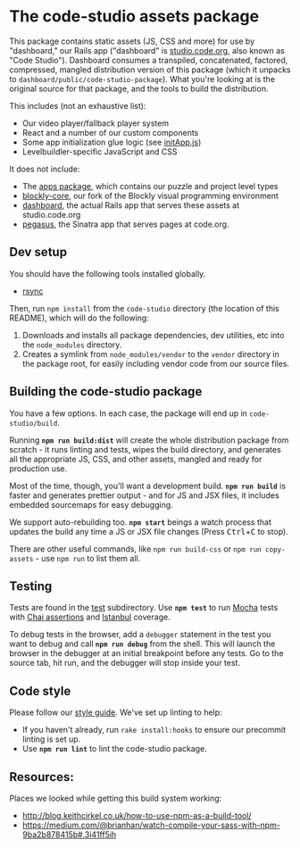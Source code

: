 # The code-studio assets package

This package contains static assets (JS, CSS and more) for use by "dashboard," our Rails app ("dashboard" is [studio.code.org](https://studio.code.org), also known as "Code Studio").  Dashboard consumes a transpiled, concatenated, factored, compressed, mangled distribution version of this package (which it unpacks to `dashboard/public/code-studio-package`).  What you're looking at is the original source for that package, and the tools to build the distribution.

This includes (not an exhaustive list):

* Our video player/fallback player system
* React and a number of our custom components
* Some app initialization glue logic (see [initApp.js](src/js/initApp/initApp.js))
* Levelbuildler-specific JavaScript and CSS

It does not include:

* The [apps package](../apps), which contains our puzzle and project level types
* [blockly-core](../blockly-core), our fork of the Blockly visual programming environment
* [dashboard](../dashboard), the actual Rails app that serves these assets at studio.code.org
* [pegasus](../pegasus), the Sinatra app that serves pages at code.org.

## Dev setup
You should have the following tools installed globally.

* [rsync](https://rsync.samba.org/)

Then, run `npm install` from the `code-studio` directory (the location of this README), which will do the following:

1. Downloads and installs all package dependencies, dev utilities, etc into the `node_modules` directory.
1. Creates a symlink from `node_modules/vendor` to the `vendor` directory in the package root, for easily including vendor code from our source files.

## Building the code-studio package
You have a few options.  In each case, the package will end up in `code-studio/build`.

Running **`npm run build:dist`** will create the whole distribution package from scratch - it runs linting and tests, wipes the build directory, and generates all the appropriate JS, CSS, and other assets, mangled and ready for production use.

Most of the time, though, you'll want a development build.  **`npm run build`** is faster and generates prettier output - and for JS and JSX files, it includes embedded sourcemaps for easy debugging.

We support auto-rebuilding too.  **`npm start`** beings a watch process that updates the build any time a JS or JSX file changes (Press <kbd>Ctrl</kbd>+<kbd>C</kbd> to stop).

There are other useful commands, like `npm run build-css` or `npm run copy-assets` - use `npm run` to list them all.

## Testing

Tests are found in the [test](test) subdirectory.  Use **`npm test`** to run [Mocha](https://mochajs.org/) tests with [Chai assertions](http://chaijs.com/api/assert/) and [Istanbul](https://github.com/gotwarlost/istanbul) coverage.

To debug tests in the browser, add a `debugger` statement in the test you want to debug and call **`npm run debug`** from the shell. This will launch the browser in the debugger at an initial breakpoint before any tests. Go to the source tab, hit run, and the debugger will stop inside your test.

## Code style

Please follow our [style guide](../STYLEGUIDE.md).  We've set up linting to help:

* If you haven't already, run `rake install:hooks` to ensure our precommit linting is set up.
* Use **`npm run lint`** to lint the code-studio package.

## Resources:

Places we looked while getting this build system working:

* http://blog.keithcirkel.co.uk/how-to-use-npm-as-a-build-tool/
* https://medium.com/@brianhan/watch-compile-your-sass-with-npm-9ba2b878415b#.3i41ff5ih
